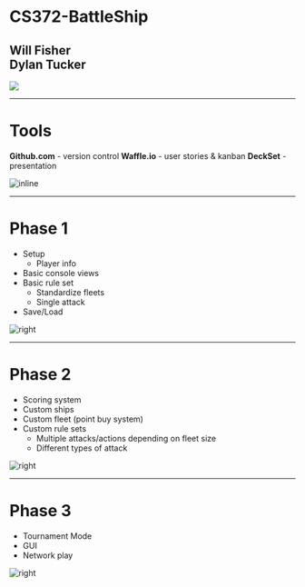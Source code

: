 # CS372-BattleShip

## Will Fisher<br>Dylan Tucker

![](http://savepic.net/4517363.png)

---

# Tools

**Github.com** - version control
**Waffle.io** - user stories & kanban
**DeckSet** - presentation

![inline](https://swaltersky.files.wordpress.com/2012/02/tire-swing-cartoon.jpg)

---

# Phase 1

* Setup
  * Player info
* Basic console views
* Basic rule set
  * Standardize fleets
  * Single attack
* Save/Load

![right](http://beust.com/pics/ksp.png)

---

# Phase 2

* Scoring system
* Custom ships
* Custom fleet (point buy system)
* Custom rule sets
  * Multiple attacks/actions depending on fleet size
  * Different types of attack

![right](http://i.imgur.com/fN9KZ.jpg)

---

# Phase 3

* Tournament Mode
* GUI
* Network play

![right](http://awesome.redial.net/KSP%20-%20More%20boosters.png)
